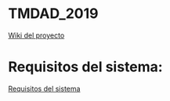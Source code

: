 # TMDAD_2019

[Wiki del proyecto](https://github.com/Danny2411/TMDAD_2019/wiki)

# Requisitos del sistema:

[Requisitos del sistema](https://github.com/Danny2411/TMDAD_2019/wiki/Requisitos-del-proyecto)
